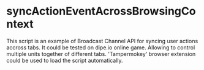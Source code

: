 # syncActionEventAcrossBrowsingContext

This script is an example of Broadcast Channel API for syncing user actions accross tabs. 
It could be tested on dipe.io online game. Allowing to control multiple units together of different tabs. 'Tampermokey' browser extension could be used to load the script automatically.


